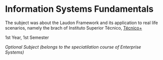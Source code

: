 # Information Systems Fundamentals
 The subject was about the Laudon Framework and its application to real life scenarios, namely the brach of Instituto Superior Técnico, [Técnico+](https://tecnicomais.pt/)
 
 1st Year, 1st Semester
 
 *Optional Subject (belongs to the speciatilation course of Enterprise Systems)*
